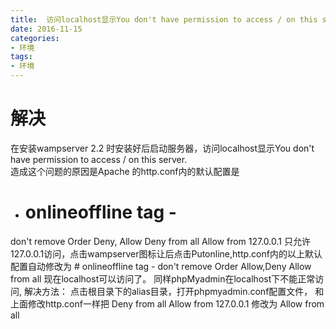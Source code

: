 ```yaml
---
title:  访问localhost显示You don't have permission to access / on this serv
date: 2016-11-15
categories:
- 环境
tags:
- 环境
---
```

#  解决
 在安装wampserver 2.2 时安装好后启动服务器，访问localhost显示You don't have permission to access / on this server.  
造成这个问题的原因是Apache 的http.conf内的默认配置是 
- # onlineoffline tag -
 don't remove Order Deny,
Allow Deny from all
 Allow from 127.0.0.1 只允许127.0.0.1访问，点击wampserver图标让后点击Putonline,http.conf内的以上默认配置自动修改为 # onlineoffline tag - don't remove Order Allow,Deny Allow from all 现在localhost可以访问了。
同样phpMyadmin在localhost下不能正常访问,
解决方法： 
点击根目录下的alias目录，打开phpmyadmin.conf配置文件，
和上面修改http.conf一样把 Deny from all Allow from 127.0.0.1 修改为 Allow from all